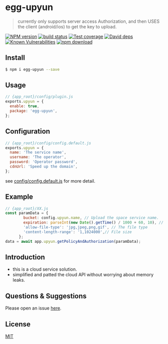 # egg-upyun

> currently only supports server access Authorization, and then USES the client (android/ios) to get the key to upload.

[![NPM version][npm-image]][npm-url]
[![build status][travis-image]][travis-url]
[![Test coverage][codecov-image]][codecov-url]
[![David deps][david-image]][david-url]
[![Known Vulnerabilities][snyk-image]][snyk-url]
[![npm download][download-image]][download-url]

[npm-image]: https://img.shields.io/npm/v/egg-upyun.svg?style=flat-square
[npm-url]: https://npmjs.org/package/egg-upyun
[travis-image]: https://img.shields.io/travis/eggjs/egg-upyun.svg?style=flat-square
[travis-url]: https://travis-ci.org/eggjs/egg-upyun
[codecov-image]: https://img.shields.io/codecov/c/github/eggjs/egg-upyun.svg?style=flat-square
[codecov-url]: https://codecov.io/github/eggjs/egg-upyun?branch=master
[david-image]: https://img.shields.io/david/eggjs/egg-upyun.svg?style=flat-square
[david-url]: https://david-dm.org/eggjs/egg-upyun
[snyk-image]: https://snyk.io/test/npm/egg-upyun/badge.svg?style=flat-square
[snyk-url]: https://snyk.io/test/npm/egg-upyun
[download-image]: https://img.shields.io/npm/dm/egg-upyun.svg?style=flat-square
[download-url]: https://npmjs.org/package/egg-upyun

<!--
Description here.
-->

## Install

```bash
$ npm i egg-upyun --save
```

## Usage

```js
// {app_root}/config/plugin.js
exports.upyun = {
  enable: true,
  package: 'egg-upyun',
};
```

## Configuration

```js
// {app_root}/config/config.default.js
exports.upyun = {
  name: 'The service name',
  username: 'The operator',
  password: 'Operator password',
  cdnUrl: 'Speed up the domain',
};
```

see [config/config.default.js](config/config.default.js) for more detail.

## Example

```js
// {app_root}/XX.js
const paramData = {
        bucket: config.upyun.name, // Upload the space service name.
        expiration: parseInt(new Date().getTime() / 1000 + 60, 10), // The expiration date of the request.
        'allow-file-type': 'jpg,jpeg,png,gif', // The file type
        'content-length-range': '1,1024000',// File size
      };
data = await app.upyun.getPolicyAndAuthorization(paramData);
```

## Introduction

- this is a cloud service solution.
- simplified and patted the cloud API without worrying about memory leaks.

## Questions & Suggestions

Please open an issue [here](https://github.com/eggjs/egg/issues).

## License

[MIT](LICENSE)
